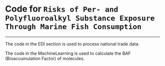 # Code for `Risks of Per- and Polyfluoroalkyl Substance Exposure Through Marine Fish Consumption`

---

The code in the EDI section is used to process national trade data.

The code in the MachineLearning is used to calculate the BAF (Bioaccumulation Factor) of molecules.
